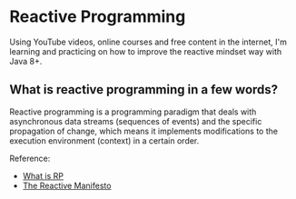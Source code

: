 # Reactive Programming
Using YouTube videos, online courses and free content in the internet, I'm learning and practicing on how to improve the reactive mindset way with Java 8+.

## What is reactive programming in a few words?
Reactive programming is a programming paradigm that deals with asynchronous data streams (sequences of events) and the specific propagation of change, which means it implements modifications to the execution environment (context) in a certain order. 



Reference:
- [What is RP](https://www.scnsoft.com/blog/java-reactive-programming)
- [The Reactive Manifesto](https://www.reactivemanifesto.org/)
